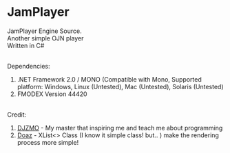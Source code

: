 JamPlayer
=========

JamPlayer Engine Source.<br/>
Another simple OJN player<br/>
Written in C#<br/><br/>

Dependencies:<br/>
1. .NET Framework 2.0 / MONO (Compatible with Mono, Supported platform: Windows, Linux (Untested), Mac (Untested), Solaris (Untested)<br/>
2. FMODEX Version 44420<br/><br/>

Credit:<br/>
1. <a href="http://djzmo.com" target="_blank">DJZMO</a> - My master that inspiring me and teach me about programming<br/>
2. <a href="http://www.cs.mcgill.ca/~ryang6/iBMSC/" target="_blank">Doaz</a>  - XList<> Class (I know it simple class! but.. ) make the rendering process more simple!
